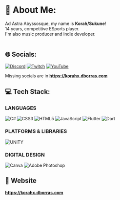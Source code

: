 # **💫 About Me:**
Ad Astra Abyssosque, my name is **Korah/Sukune**!<br>14 years, competitive ESports player.<br>I'm also music producer and indie developer.<br><br>


## 🌐 Socials:
[![Discord](https://img.shields.io/badge/Discord-%237289DA.svg?logo=discord&logoColor=white)](https://discord.gg/https://dsc.gg/mysticalstudios) [![Twitch](https://img.shields.io/badge/Twitch-%239146FF.svg?logo=Twitch&logoColor=white)](https://twitch.tv/SukuneMarkov_) [![YouTube](https://img.shields.io/badge/YouTube-%23FF0000.svg?logo=YouTube&logoColor=white)](https://youtube.com/@korahx)

Missing socials are in **https://korahx.dborras.com**

## 💻 Tech Stack:
### LANGUAGES
![C#](https://img.shields.io/badge/c%23-%23239120.svg?style=for-the-badge&logo=c-sharp&logoColor=white) ![CSS3](https://img.shields.io/badge/css3-%231572B6.svg?style=for-the-badge&logo=css3&logoColor=white) ![HTML5](https://img.shields.io/badge/html5-%23E34F26.svg?style=for-the-badge&logo=html5&logoColor=white) ![JavaScript](https://img.shields.io/badge/javascript-%23323330.svg?style=for-the-badge&logo=javascript&logoColor=%23F7DF1E) ![Flutter](https://img.shields.io/badge/Flutter-%2302569B.svg?style=for-the-badge&logo=Flutter&logoColor=white) ![Dart](https://img.shields.io/badge/dart-%230175C2.svg?style=for-the-badge&logo=dart&logoColor=white)
### PLATFORMS & LIBRARIES
![UNITY](https://img.shields.io/badge/Unity-%2320232a.svg?style=for-the-badge&logo=unity&logoColor=white)
### DIGITAL DESIGN
![Canva](https://img.shields.io/badge/Canva-%2300C4CC.svg?style=for-the-badge&logo=Canva&logoColor=white) ![Adobe Photoshop](https://img.shields.io/badge/adobephotoshop-%2331A8FF.svg?style=for-the-badge&logo=adobephotoshop&logoColor=white)

## 📶 Website

**https://korahx.dborras.com**

